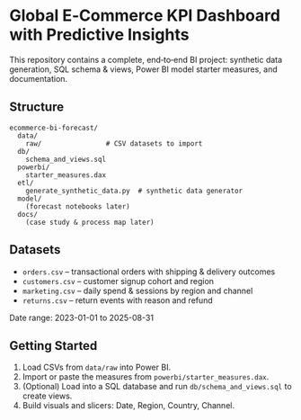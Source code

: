 # Global E‑Commerce KPI Dashboard with Predictive Insights

This repository contains a complete, end‑to‑end BI project: synthetic data generation, SQL schema & views,
Power BI model starter measures, and documentation.

## Structure
```
ecommerce-bi-forecast/
  data/
    raw/                # CSV datasets to import
  db/
    schema_and_views.sql
  powerbi/
    starter_measures.dax
  etl/
    generate_synthetic_data.py  # synthetic data generator
  model/
    (forecast notebooks later)
  docs/
    (case study & process map later)
```
## Datasets
- `orders.csv` – transactional orders with shipping & delivery outcomes
- `customers.csv` – customer signup cohort and region
- `marketing.csv` – daily spend & sessions by region and channel
- `returns.csv` – return events with reason and refund

Date range: 2023-01-01 to 2025-08-31

## Getting Started
1. Load CSVs from `data/raw` into Power BI.
2. Import or paste the measures from `powerbi/starter_measures.dax`.
3. (Optional) Load into a SQL database and run `db/schema_and_views.sql` to create views.
4. Build visuals and slicers: Date, Region, Country, Channel.
